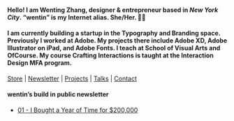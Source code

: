 #### Hello! I am Wenting Zhang, designer & entrepreneur based in *New York City*. “wentin” is my Internet alias. She/Her. 👋🏼
#### I am currently building a startup in the Typography and Branding space. Previously I worked at Adobe. My projects there include Adobe XD, Adobe Illustrator on iPad, and Adobe Fonts. I teach at School of Visual Arts and OfCourse. My course Crafting Interactions is taught at the Interaction Design MFA program.

[Store](https://wentin.gumroad.com/l/FfLGoV) | 
[Newsletter](https://wentin.substack.com/) | 
[Projects](https://wentin.net/b7a7464b7460429faff23c2fea143542) | 
[Talks](https://wentin.net/b82ff8d7fbfc43208204be91f5a98615) | 
[Contact](https://wentin.net/Contact-2c92cc63b43340baafc74121ac1473eb)

#### wentin’s build in public newsletter
* [01 - I Bought a Year of Time for $200,000](https://github.com/wentin/wentin/tree/main/newsletter/01%20-%20I%20Bought%20a%20Year%20of%20Time%20for%20%24200%2C000)

